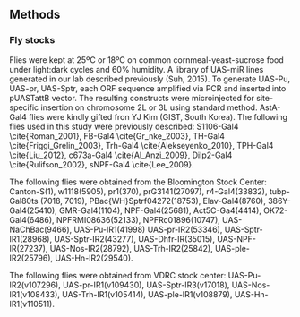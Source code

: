 ## Methods

### Fly stocks

Flies were kept at 25ºC or 18ºC on common cornmeal-yeast-sucrose food under light:dark cycles and 60% humidity. A library of UAS-miR lines generated in our lab described previously (Suh, 2015). To generate UAS-Pu, UAS-pr, UAS-Sptr, each ORF sequence amplified via PCR and inserted into pUASTattB vector. The resulting constructs were microinjected for site-specific insertion on chromosome 2L or 3L using standard method. AstA-Gal4 flies were kindly gifted fron YJ Kim (GIST, South Korea). The following flies used in this study were previously described: S1106-Gal4 \cite{Roman_2001}, FB-Gal4 \cite{Gr_nke_2003}, TH-Gal4 \cite{Friggi_Grelin_2003}, Trh-Gal4 \cite{Alekseyenko_2010}, TPH-Gal4 \cite{Liu_2012}, c673a-Gal4 \cite{Al_Anzi_2009}, Dilp2-Gal4 \cite{Rulifson_2002}, sNPF-Gal4 \cite{Lee_2009}.

The following flies were obtained from the Bloomington Stock Center: Canton-S(1), w1118(5905), pr1(370), prG3141(27097), r4-Gal4(33832), tubp-Gal80ts (7018, 7019), PBac{WH}Sptrf04272(18753), Elav-Gal4(8760), 386Y-Gal4(25410), GMR-Gal4(1104), NPF-Gal4(25681), Act5C-Ga4(4414), OK72-Gal4(6486), NPFRMI08636(52133), NPFRc01896(10747), UAS-NaChBac(9466), UAS-Pu-IR1(41998) UAS-pr-IR2(53346), UAS-Sptr-IR1(28968), UAS-Sptr-IR2(43277), UAS-Dhfr-IR(35015), UAS-NPF-IR(27237), UAS-Nos-IR2(28792), UAS-Trh-IR2(25842), UAS-ple-IR2(25796), UAS-Hn-IR2(29540).

The following flies were obtained from VDRC stock center: UAS-Pu-IR2(v107296), UAS-pr-IR1(v109430), UAS-Sptr-IR3(v17018), UAS-Nos-IR1(v108433), UAS-Trh-IR1(v105414), UAS-ple-IR1(v108879), UAS-Hn-IR1(v110511).

